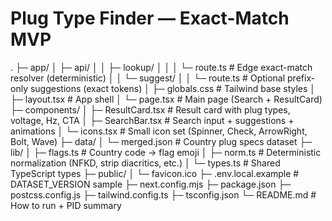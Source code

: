 # Plug Type Finder — Exact-Match MVP

.
├─ app/
│  ├─ api/
│  │  ├─ lookup/
│  │  │  └─ route.ts           # Edge exact-match resolver (deterministic)
│  │  └─ suggest/
│  │     └─ route.ts           # Optional prefix-only suggestions (exact tokens)
│  ├─ globals.css              # Tailwind base styles
│  ├─ layout.tsx               # App shell
│  └─ page.tsx                 # Main page (Search + ResultCard)
├─ components/
│  ├─ ResultCard.tsx           # Result card with plug types, voltage, Hz, CTA
│  ├─ SearchBar.tsx            # Search input + suggestions + animations
│  └─ icons.tsx                # Small icon set (Spinner, Check, ArrowRight, Bolt, Wave)
├─ data/
│  └─ merged.json              # Country plug specs dataset
├─ lib/
│  ├─ flags.ts                 # Country code → flag emoji
│  ├─ norm.ts                  # Deterministic normalization (NFKD, strip diacritics, etc.)
│  └─ types.ts                 # Shared TypeScript types
├─ public/
│  └─ favicon.ico
├─ .env.local.example          # DATASET_VERSION sample
├─ next.config.mjs
├─ package.json
├─ postcss.config.js
├─ tailwind.config.ts
├─ tsconfig.json
└─ README.md                   # How to run + PID summary

